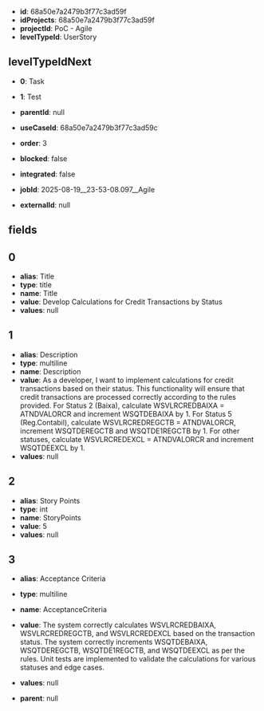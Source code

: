 - **id**: 68a50e7a2479b3f77c3ad59f
- **idProjects**: 68a50e7a2479b3f77c3ad59f
- **projectId**: PoC - Agile
- **levelTypeId**: UserStory
## levelTypeIdNext
- **0**: Task
- **1**: Test

- **parentId**: null
- **useCaseId**: 68a50e7a2479b3f77c3ad59c
- **order**: 3
- **blocked**: false
- **integrated**: false
- **jobId**: 2025-08-19__23-53-08.097__Agile
- **externalId**: null
## fields
## 0
- **alias**: Title
- **type**: title
- **name**: Title
- **value**: Develop Calculations for Credit Transactions by Status
- **values**: null

## 1
- **alias**: Description
- **type**: multiline
- **name**: Description
- **value**: As a developer, I want to implement calculations for credit transactions based on their status. This functionality will ensure that credit transactions are processed correctly according to the rules provided. For Status 2 (Baixa), calculate WSVLRCREDBAIXA = ATNDVALORCR and increment WSQTDEBAIXA by 1. For Status 5 (Reg.Contabil), calculate WSVLRCREDREGCTB = ATNDVALORCR, increment WSQTDEREGCTB and WSQTDE1REGCTB by 1. For other statuses, calculate WSVLRCREDEXCL = ATNDVALORCR and increment WSQTDEEXCL by 1.
- **values**: null

## 2
- **alias**: Story Points
- **type**: int
- **name**: StoryPoints
- **value**: 5
- **values**: null

## 3
- **alias**: Acceptance Criteria
- **type**: multiline
- **name**: AcceptanceCriteria
- **value**: The system correctly calculates WSVLRCREDBAIXA, WSVLRCREDREGCTB, and WSVLRCREDEXCL based on the transaction status. The system correctly increments WSQTDEBAIXA, WSQTDEREGCTB, WSQTDE1REGCTB, and WSQTDEEXCL as per the rules. Unit tests are implemented to validate the calculations for various statuses and edge cases.
- **values**: null


- **parent**: null
